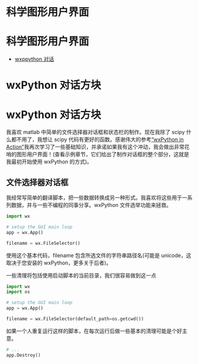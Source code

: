 # 科学图形用户界面

# 科学图形用户界面

*   [wxppython 对话](wxPython_dialogs.html)

# wxPython 对话方块

# wxPython 对话方块

我喜欢 matlab 中简单的文件选择器对话框和状态栏的制作。现在我除了 scipy 什么都不用了，我想让 scipy 代码有更好的函数。感谢伟大的参考[“wxPython in Action”](http://www.manning.com/rappin/)我再次学习了一些基础知识，并承诺如果我有这个冲动，我会做出非常花哨的图形用户界面！(查看示例章节，它们给出了制作对话框的整个部分，这就是我最初开始使用 wxPython 的方式)。

## 文件选择器对话框

我经常写简单的翻译脚本，把一些数据转换成另一种形式。我喜欢将这些用于一系列数据，并与一些不编程的同事分享。wxPython 文件选举功能来拯救。

```py
import wx

# setup the GUI main loop
app = wx.App()

filename = wx.FileSelector() 
```

使用这个基本代码，filename 包含所选文件的字符串路径名(可能是 unicode，这取决于您安装的 wxPython，更多关于后者)。

一些清理将包括使用启动脚本的当前目录，我们很容易做到这一点

```py
import wx
import os

# setup the GUI main loop
app = wx.App()

filename = wx.FileSelector(default_path=os.getcwd()) 
```

如果一个人重复运行这样的脚本，在每次运行后做一些基本的清理可能是个好主意。

```py
# ...
app.Destroy() 
```